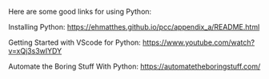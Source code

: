 
Here are some good links for using Python:

Installing Python:
https://ehmatthes.github.io/pcc/appendix_a/README.html

Getting Started with VScode for Python:
https://www.youtube.com/watch?v=xQj3s3wIYDY

Automate the Boring Stuff With Python:
https://automatetheboringstuff.com/

